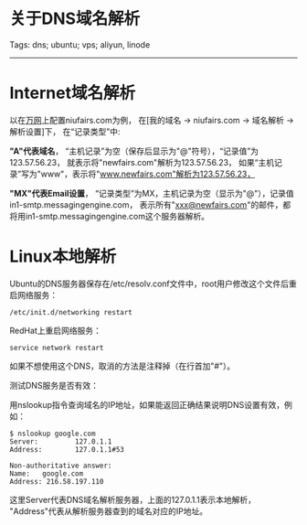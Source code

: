 # 关于DNS域名解析
Tags: dns; ubuntu; vps; aliyun, linode

------

# Internet域名解析

以在[万网](http://www.net.cn/)上配置niufairs.com为例，
在[我的域名 -> niufairs.com -> 域名解析 -> 解析设置]下，
在“记录类型”中:

**"A"代表域名**，
“主机记录”为空（保存后显示为"@"符号），“记录值”为123.57.56.23，
就表示将"newfairs.com"解析为123.57.56.23，
如果“主机记录”写为"www"，表示将"www.newfairs.com"解析为123.57.56.23，

**"MX"代表Email设置**，
“记录类型”为MX，主机记录为空（显示为"@"），记录值in1-smtp.messagingengine.com，
表示所有"xxx@newfairs.com"的邮件，都将用in1-smtp.messagingengine.com这个服务器解析。

# Linux本地解析

Ubuntu的DNS服务器保存在/etc/resolv.conf文件中，root用户修改这个文件后重启网络服务：

    /etc/init.d/networking restart

RedHat上重启网络服务：

    service network restart

如果不想使用这个DNS，取消的方法是注释掉（在行首加"#"）。

测试DNS服务是否有效：

用nslookup指令查询域名的IP地址，如果能返回正确结果说明DNS设置有效，例如：

    $ nslookup google.com
    Server:         127.0.1.1
    Address:        127.0.1.1#53

    Non-authoritative answer:
    Name:   google.com
    Address: 216.58.197.110

这里Server代表DNS域名解析服务器，上面的127.0.1.1表示本地解析，
"Address"代表从解析服务器查到的域名对应的IP地址。
